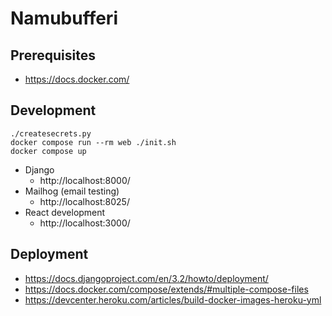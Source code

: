 # Namubufferi

## Prerequisites

- https://docs.docker.com/

## Development

    ./createsecrets.py
    docker compose run --rm web ./init.sh
    docker compose up

- Django
  - http://localhost:8000/
- Mailhog (email testing)
  - http://localhost:8025/
- React development
  - http://localhost:3000/

## Deployment

- https://docs.djangoproject.com/en/3.2/howto/deployment/
- https://docs.docker.com/compose/extends/#multiple-compose-files
- https://devcenter.heroku.com/articles/build-docker-images-heroku-yml
